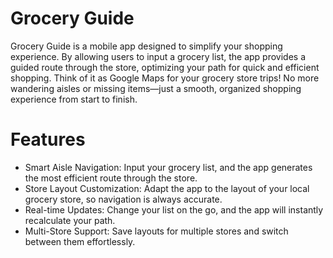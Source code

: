 # Grocery Guide
Grocery Guide is a mobile app designed to simplify your shopping experience. By allowing users to input a grocery list, the app provides a guided route through the store, optimizing your path for quick and efficient shopping. Think of it as Google Maps for your grocery store trips! No more wandering aisles or missing items—just a smooth, organized shopping experience from start to finish.

# Features
* Smart Aisle Navigation: Input your grocery list, and the app generates the most efficient route through the store.
* Store Layout Customization: Adapt the app to the layout of your local grocery store, so navigation is always accurate.
* Real-time Updates: Change your list on the go, and the app will instantly recalculate your path.
* Multi-Store Support: Save layouts for multiple stores and switch between them effortlessly.
